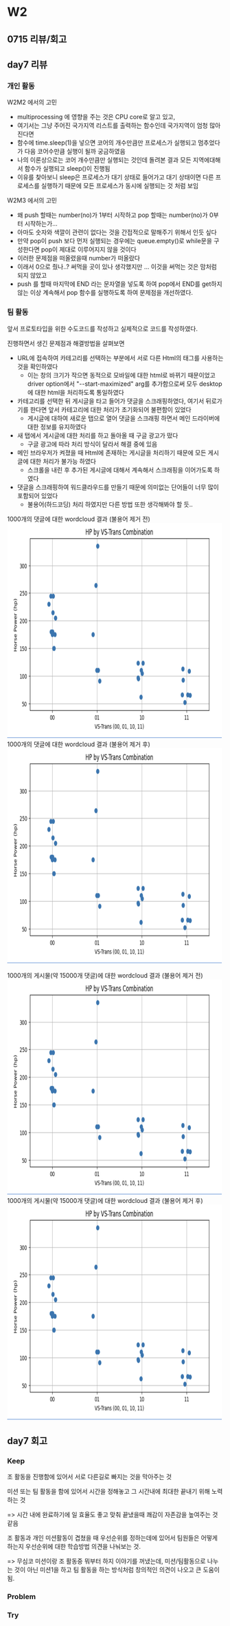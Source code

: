 # W2

## 0715 리뷰/회고

## day7 리뷰

### 개인 활동

W2M2 에서의 고민
- multiprocessing 에 영향을 주는 것은 CPU core로 알고 있고, 
- 여기서는 그냥 주어진 국가지역 리스트를 출력하는 함수인데 국가지역이 엄청 많아진다면
- 함수에 time.sleep(1)을 넣으면 코어의 개수만큼만 프로세스가 실행되고 멈추었다가 다음 코어수만큼 실행이 될까 궁금하였음
- 나의 이론상으로는 코어 개수만큼만 실행되는 것인데 돌려본 결과 모든 지역에대해서 함수가 실행되고 sleep()이 진행됨
- 이유를 찾아보니 sleep은 프로세스가 대기 상태로 들어가고 대기 상태이면 다른 프로세스를 실행하기 때문에 모든 프로세스가 동시에 실행되는 것 처럼 보임

W2M3 에서의 고민
- 왜 push 할때는 number(no)가 1부터 시작하고 pop 할때는 number(no)가 0부터 시작하는가...
- 아마도 숫자와 색깔이 관련이 없다는 것을 간접적으로 말해주기 위해서 인듯 싶다
- 만약 pop이 push 보다 먼저 실행되는 경우에는 queue.empty()로 while문을 구성한다면 pop이 제대로 이루어지지 않을 것이다
- 이러한 문제점을 떠올렸을때 number가 떠올랐다
- 이래서 0으로 줬나..? 써먹을 곳이 있나 생각했지만 ... 이것을 써먹는 것은 맘처럼 되지 않았고
- push 를 할때 마지막에 END 라는 문자열을 넣도록 하여 pop에서 END를 get하지 않는 이상 계속해서 pop 함수를 실행하도록 하여 문제점을 개선하였다.

### 팀 활동

앞서 프로토타입을 위한 수도코드를 작성하고 실제적으로 코드를 작성하였다.

진행하면서 생긴 문제점과 해결방법을 살펴보면

- URL에 접속하여 카테고리를 선택하는 부분에서 서로 다른 Html의 태그를 사용하는 것을 확인하였다
  - 이는 창의 크기가 작으면 동적으로 모바일에 대한 html로 바뀌기 때문이었고 driver option에서 "--start-maximized" arg를 추가함으로써 모두 desktop에 대한 html을 처리하도록 통일하였다
- 카테고리를 선택한 뒤 게시글을 타고 들어가 댓글을 스크래핑하였다, 여기서 뒤로가기를 한다면 앞서 카테고리에 대한 처리가 초기화되어 불편함이 있었다
  - 게시글에 대하여 새로운 탭으로 열어 댓글을 스크래핑 하면서 메인 드라이버에대한 정보를 유지하였다
- 새 탭에서 게시글에 대한 처리를 하고 돌아올 때 구글 광고가 떴다
  - 구글 광고에 따라 처리 방식이 달라서 해결 중에 있음
- 메인 브라우저가 켜졌을 때 Html에 존재하는 게시글을 처리하기 때문에 모든 게시글에 대한 처리가 불가능 하였다
  - 스크롤을 내린 후 추가된 게시글에 대해서 계속해서 스크래핑을 이어가도록 하였다
- 댓글을 스크래핑하여 워드클라우드를 만들기 때문에 의미없는 단어들이 너무 많이 포함되어 있었다
  - 불용어(하드코딩) 처리 하였지만 다른 방법 또한 생각해봐야 할 듯..

1000개의 댓글에 대한 wordcloud 결과 (불용어 제거 전)
<img src="https://github.com/sejjong/private_wiki/blob/main/missions/W1/HP%20by%20VS-Trans.png" width="500" height="500"/>
1000개의 댓글에 대한 wordcloud 결과 (불용어 제거 후)
<img src="https://github.com/sejjong/private_wiki/blob/main/missions/W1/HP%20by%20VS-Trans.png" width="500" height="500"/>

1000개의 게시물(약 15000개 댓글)에 대한 wordcloud 결과 (불용어 제거 전)
<img src="https://github.com/sejjong/private_wiki/blob/main/missions/W1/HP%20by%20VS-Trans.png" width="500" height="500"/>
1000개의 게시물(약 15000개 댓글)에 대한 wordcloud 결과 (불용어 제거 후)
<img src="https://github.com/sejjong/private_wiki/blob/main/missions/W1/HP%20by%20VS-Trans.png" width="500" height="500"/>

## day7 회고

### Keep
조 활동을 진행함에 있어서 서로 다른길로 빠지는 것을 막아주는 것

미션 또는 팀 활동을 함에 있어서 시간을 정해놓고 그 시간내에 최대한 끝내기 위해 노력하는 것

=> 시간 내에 완료하기에 일 효율도 좋고 맞춰 끝냈을때 쾌감이 자존감을 높여주는 것 같음

조 활동과 개인 미션활동이 겹쳤을 때 우선순위를 정하는데에 있어서 팀원들은 어떻게 하는지 우선순위에 대한 학습방법 의견을 나눠보는 것.

=> 무심코 미션이랑 조 활동중 뭐부터 하지 이야기를 꺼냈는데, 미션/팀활동으로 나누는 것이 아닌 미션1을 하고 팀 활동을 하는 방식처럼 창의적인 의견이 나오고 큰 도움이 됨.

### Problem


### Try


